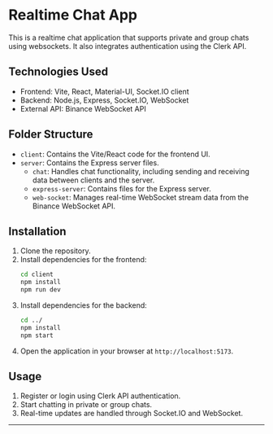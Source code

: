 ﻿

# Realtime Chat App

This is a realtime chat application that supports private and group chats using websockets. It also integrates authentication using the Clerk API.

## Technologies Used

- Frontend: Vite, React, Material-UI, Socket.IO client
- Backend: Node.js, Express, Socket.IO, WebSocket
- External API: Binance WebSocket API

## Folder Structure

- `client`: Contains the Vite/React code for the frontend UI.
- `server`: Contains the Express server files.
  - `chat`: Handles chat functionality, including sending and receiving data between clients and the server.
  - `express-server`: Contains files for the Express server.
  - `web-socket`: Manages real-time WebSocket stream data from the Binance WebSocket API.

## Installation

1. Clone the repository.
2. Install dependencies for the frontend:
   ```sh
   cd client
   npm install
   npm run dev
   ```
3. Install dependencies for the backend:
   ```sh
   cd ../
   npm install
   npm start
   ```
4. Open the application in your browser at `http://localhost:5173`.

## Usage

1. Register or login using Clerk API authentication.
2. Start chatting in private or group chats.
3. Real-time updates are handled through Socket.IO and WebSocket.

---


